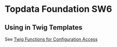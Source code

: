 # Topdata Foundation SW6


## Using in Twig Templates
See [Twig Functions for Configuration Access](twig-functions.md)
